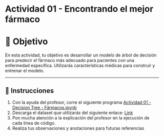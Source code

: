 # **Actividad 01 - Encontrando el mejor fármaco**

# 🎯 **Objetivo**
En esta actividad, tu objetivo es desarrollar un modelo de árbol de decisión para predecir el fármaco más adecuado para pacientes con una enfermedad específica. Utilizarás características médicas para construir y entrenar el modelo. 

---

## 📑 Instrucciones
1.	Con la ayuda del profesor, corre el siguiente programa [Actividad 01 - Decision Tree - Fármacos.ipynb](https://github.com/beduExpert/Machine-Learning-2024/blob/main/Sesi%C3%B3n-02/Actividad-01/Actividad%2001%20-%20Decision%20Tree%20-%20F%C3%A1rmacos.ipynb)
2.	Descarga el dataset que utilizarás del siguiente enlace: [Link]()
3.	Pon mucha atención a la explicación del profesor en la ejecución de cada línea de código.
4.	Realiza tus observaciones y anotaciones para futuras referencias



